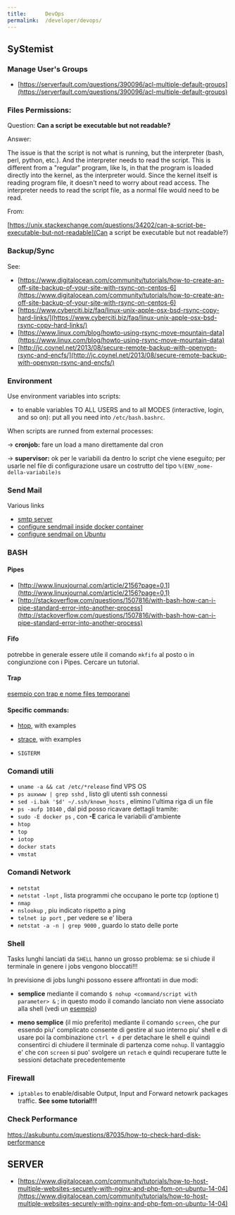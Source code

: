 ```yaml
---
title:      DevOps
permalink:  /developer/devops/
---
```



SyStemist
---------

### Manage User's Groups

- [https://serverfault.com/questions/390096/acl-multiple-default-groups](https://serverfault.com/questions/390096/acl-multiple-default-groups)


### Files Permissions:

Question: **Can a script be executable but not readable?**

Answer:

The issue is that the script is not what is running, but the interpreter (bash, perl, python, etc.). And the interpreter needs to read the script. This is different from a "regular" program, like ls, in that the program is loaded directly into the kernel, as the interpreter would. Since the kernel itself is reading program file, it doesn't need to worry about read access. The interpreter needs to read the script file, as a normal file would need to be read.

From:

[https://unix.stackexchange.com/questions/34202/can-a-script-be-executable-but-not-readable](Can a script be executable but not readable?)


### Backup/Sync

See:

- [https://www.digitalocean.com/community/tutorials/how-to-create-an-off-site-backup-of-your-site-with-rsync-on-centos-6](https://www.digitalocean.com/community/tutorials/how-to-create-an-off-site-backup-of-your-site-with-rsync-on-centos-6)
- [https://www.cyberciti.biz/faq/linux-unix-apple-osx-bsd-rsync-copy-hard-links/](https://www.cyberciti.biz/faq/linux-unix-apple-osx-bsd-rsync-copy-hard-links/)
- [https://www.linux.com/blog/howto-using-rsync-move-mountain-data](https://www.linux.com/blog/howto-using-rsync-move-mountain-data)
- [http://jc.coynel.net/2013/08/secure-remote-backup-with-openvpn-rsync-and-encfs/](http://jc.coynel.net/2013/08/secure-remote-backup-with-openvpn-rsync-and-encfs/)


### Environment

Use environment variables into scripts:

- to enable variables TO ALL USERS and to all MODES (interactive, login, and so on): put all you need into `/etc/bash.bashrc`.


When scripts are runned from external processes:

-> **cronjob:** fare un load a mano direttamente dal cron

-> **supervisor:** ok per le variabili da dentro lo script che viene eseguito; per usarle nel file di configurazione usare un costrutto del tipo `%(ENV_nome-della-variabile)s`



### Send Mail

Various links

- [smtp server](https://unix.stackexchange.com/questions/36982/can-i-set-up-system-mail-to-use-an-external-smtp-server)
- [configure sendmail inside docker container](http://stackoverflow.com/questions/26215021/configure-sendmail-inside-a-docker-container)
- [configure sendmail on Ubuntu](http://stackoverflow.com/questions/10359437/sendmail-how-to-configure-sendmail-on-ubuntu)



### BASH


#### Pipes

- [http://www.linuxjournal.com/article/2156?page=0,1](http://www.linuxjournal.com/article/2156?page=0,1)
- [http://stackoverflow.com/questions/1507816/with-bash-how-can-i-pipe-standard-error-into-another-process](http://stackoverflow.com/questions/1507816/with-bash-how-can-i-pipe-standard-error-into-another-process)

#### Fifo

potrebbe in generale essere utile il comando `mkfifo` al posto o in congiunzione con i Pipes.
Cercare un tutorial.

#### Trap

[esempio con trap e nome files temporanei](http://linuxcommand.org/wss0160.php)


#### Specific commands:

- [htop](http://www.thegeekstuff.com/2011/09/linux-htop-examples/), with examples
- [strace](http://hokstad.com/5-simple-ways-to-troubleshoot-using-strace), with examples

- `SIGTERM`

### Comandi utili

- `uname -a && cat /etc/*release` find VPS OS
- `ps auxwww | grep sshd` , listo gli utenti ssh connessi
- `sed -i.bak '$d' ~/.ssh/known_hosts` , elimino l'ultima riga di un file 
- `ps -aufp 10140` , dal pid posso ricavare dettagli tramite:
- `sudo -E docker ps` , con **-E** carica le variabili d'ambiente
- `htop`
- `top`
- `iotop`
- `docker stats`
- `vmstat`

### Comandi Network

- `netstat`
- `netstat -lnpt` , lista programmi che occupano le porte tcp (optione t)
- `nmap`
- `nslookup` , piu indicato rispetto a ping
- `telnet ip port` , per vedere se e' libera
- `netstat -a -n | grep 9000` , guardo lo stato delle porte


### Shell

Tasks lunghi lanciati da `SHELL` hanno un grosso problema: se si chiude il terminale in genere i jobs vengono bloccati!!!

In previsione di jobs lunghi possono essere affrontati in due modi:

- **semplice** mediante il comando `$ nohup <command/script with parameter> &` ; in questo modo il comando lanciato non viene associato alla shell 
(vedi un [esempio](https://www.computerhope.com/unix/unohup.htm))

- **meno semplice** (il mio preferito) mediante il comando `screen`, che pur essendo piu' complicato consente di gestire al suo interno piu' shell 
e di usare poi la combinazione `ctrl + d` per detachare le shell e quindi consentirci di chiudere il terminale di partenza come `nohup`.
Il vantaggio e' che con `screen` si puo' svolgere un `retach` e quindi recuperare tutte le sessioni detachate precedentemente


### Firewall

- `iptables` to enable/disable Output, Input and Forward netowrk packages traffic. **See some tutorial!!!**


### Check Performance

[https://askubuntu.com/questions/87035/how-to-check-hard-disk-performance
](https://askubuntu.com/questions/87035/how-to-check-hard-disk-performance
)


SERVER
------

- [https://www.digitalocean.com/community/tutorials/how-to-host-multiple-websites-securely-with-nginx-and-php-fpm-on-ubuntu-14-04](https://www.digitalocean.com/community/tutorials/how-to-host-multiple-websites-securely-with-nginx-and-php-fpm-on-ubuntu-14-04)